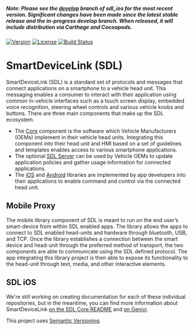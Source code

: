 ##### Note: Please see the [develop](https://github.com/smartdevicelink/sdl_ios/tree/develop) branch of sdl_ios for the most recent version. Significant changes have been made since the latest stable release and the in-progress develop branch. When released, it will include distribution via Carthage and Cocoapods.

[![Version](https://img.shields.io/cocoapods/v/SmartDeviceLink-iOS.svg)](https://cocoapods.org/pods/SmartDeviceLink-iOS)
[![License](https://img.shields.io/cocoapods/l/SmartDeviceLink-iOS.svg)](https://cocoapods.org/pods/SmartDeviceLink-iOS)
[![Build Status](https://travis-ci.org/smartdevicelink/sdl_ios.svg?branch=release%2F4.0.0)](https://travis-ci.org/smartdevicelink/sdl_ios)

# SmartDeviceLink (SDL)

SmartDeviceLink (SDL) is a standard set of protocols and messages that connect applications on a smartphone to a vehicle head unit. This messaging enables a consumer to interact with their application using common in-vehicle interfaces such as a touch screen display, embedded voice recognition, steering wheel controls and various vehicle knobs and buttons. There are three main components that make up the SDL ecosystem.

  * The [Core](https://github.com/smartdevicelink/sdl_core) component is the software which Vehicle Manufacturers (OEMs)  implement in their vehicle head units. Integrating this component into their head unit and HMI based on a set of guidelines and templates enables access to various smartphone applications.
  * The optional [SDL Server](https://github.com/smartdevicelink/sdl_server) can be used by Vehicle OEMs to update application policies and gather usage information for connected applications.
  * The [iOS](https://github.com/smartdevicelink/sdl_ios) and [Android](https://github.com/smartdevicelink/sdl_android) libraries are implemented by app developers into their applications to enable command and control via the connected head unit.

## Mobile Proxy

The mobile library component of SDL is meant to run on the end user’s smart-device from within SDL enabled apps. The library allows the apps to connect to SDL enabled head-units and hardware through bluetooth, USB, and TCP. Once the library establishes a connection between the smart device and head-unit through the preferred method of transport, the two components are able to communicate using the SDL defined protocol. The app integrating this library project is then able to expose its functionality to the head-unit through text, media, and other interactive elements.

## SDL iOS

We're still working on creating documentation for each of these individual repositories, but in the meantime, you can find more information about SmartDeviceLink [on the SDL Core README](https://github.com/smartdevicelink/sdl_core/blob/master/README.md) and [on Genivi](http://projects.genivi.org/smartdevicelink/about).

This project uses [Semantic Versioning](http://semver.org/).
